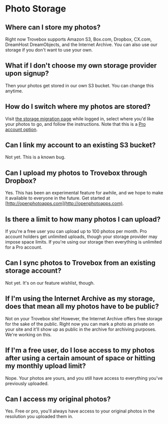 Photo Storage
=======================

## Where can I store my photos?
Right now Trovebox supports Amazon S3, Box.com, Dropbox, CX.com, DreamHost DreamObjects, and the Internet Archive. You can also use our storage if you don't want to use your own.

## What if I don't choose my own storage provider upon signup?
Then your photos get stored in our own S3 bucket. You can change this anytime.

## How do I switch where my photos are stored?
Visit <a href="http://trovebox.com/migrate">the storage migration page</a> while logged in, select where you'd like your photos to go, and follow the instructions. Note that this is a <a href="https://trovebox.com/plans">Pro account option</a>.

## Can I link my account to an existing S3 bucket?
Not yet. This is a known bug.

## Can I upload my photos to Trovebox through Dropbox?
Yes. This has been an experimental feature for awhile, and we hope to make it available to everyone in the future. Get started at [http://openphotoapps.com](http://openphotoapps.com).

## Is there a limit to how many photos I can upload?
If you're a free user you can upload up to 100 photos per month. Pro account holders get unlimited uploads, though your storage provider may impose space limits. If you're using our storage then everything is unlimited for a Pro account.

## Can I sync photos to Trovebox from an existing storage account?
Not yet. It's on our feature wishlist, though.

## If I'm using the Internet Archive as my storage, does that mean all my photos have to be public?
Not on your Trovebox site! However, the Internet Archive offers free storage for the sake of the public. Right now you can mark a photo as private on your site and it'll show up as public in the archive for archiving purposes. 
We're working on this.

## If I'm a free user, do I lose access to my photos after using a certain amount of space or hitting my monthly upload limit?
Nope. Your photos are yours, and you still have access to everything you've previously uploaded.

## Can I access my original photos?
Yes. Free or pro, you'll always have access to your original photos in the resolution you uploaded them in.
